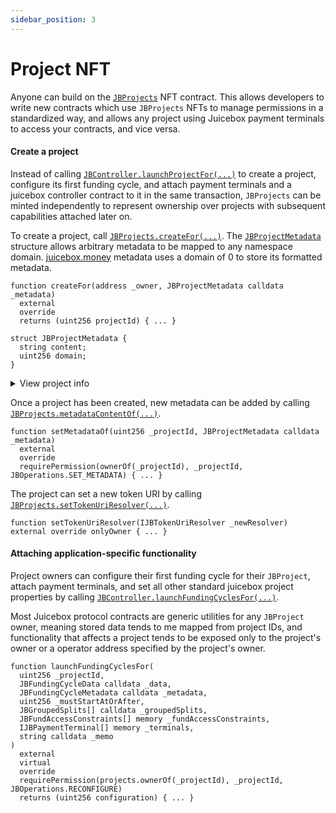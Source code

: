 ```yaml
---
sidebar_position: 3
---
```


# Project NFT

Anyone can build on the [`JBProjects`](/dev/api/v3/contracts/jbprojects) NFT contract. This allows developers to write new contracts which use `JBProjects` NFTs to manage permissions in a standardized way, and allows any project using Juicebox payment terminals to access your contracts, and vice versa. 

#### Create a project

Instead of calling [`JBController.launchProjectFor(...)`](/dev/api/v3/contracts/or-controllers/jbcontroller/write/launchprojectfor.md) to create a project, configure its first funding cycle, and attach payment terminals and a juicebox controller contract to it in the same transaction, `JBProjects` can be minted independently to represent ownership over projects with subsequent capabilities attached later on.

To create a project, call [`JBProjects.createFor(...)`](/dev/api/v3/contracts/jbprojects/write/createfor.md). The [`JBProjectMetadata`](/dev/api/v3/data-structures/jbprojectmetadata.md) structure allows arbitrary metadata to be mapped to any namespace domain. [juicebox.money](https://juicebox.money) metadata uses a domain of 0 to store its formatted metadata.

```
function createFor(address _owner, JBProjectMetadata calldata _metadata)
  external
  override
  returns (uint256 projectId) { ... }
```

```
struct JBProjectMetadata {
  string content;
  uint256 domain;
}
```

<details>

<summary>View project info</summary>

Launching a project will mint a new NFT in the [`JBProjects`](/dev/api/v3/contracts/jbprojects/README.md) contract. The owner can be found using [`JBProjects.ownerOf(...)`](https://docs.openzeppelin.com/contracts/4.x/api/token/erc721#IERC721-ownerOf-uint256-).

```
function ownerOf(uint256 _projectId) external returns (address owner) { ... }
```

The project's metadata can be found using [`JBProjects.metadataContentOf(...)`](/dev/api/v3/contracts/jbprojects/properties/metadatacontentof.md).

```
function metadataContentOf(uint256 _projectId, uint256 _domain)
  external
  view
  returns (string memory) { ... }
```

</details>

Once a project has been created, new metadata can be added by calling [`JBProjects.metadataContentOf(...)`](/dev/api/v3/contracts/jbprojects/properties/metadatacontentof.md).

```
function setMetadataOf(uint256 _projectId, JBProjectMetadata calldata _metadata)
  external
  override
  requirePermission(ownerOf(_projectId), _projectId, JBOperations.SET_METADATA) { ... }
```

The project can set a new token URI by calling [`JBProjects.setTokenUriResolver(...)`](/dev/api/v3/contracts/jbprojects/write/settokenuriresolver.md).

```
function setTokenUriResolver(IJBTokenUriResolver _newResolver) external override onlyOwner { ... }
```

#### Attaching application-specific functionality

Project owners can configure their first funding cycle for their `JBProject`, attach payment terminals, and set all other standard juicebox project properties by calling [`JBController.launchFundingCyclesFor(...)`](/dev/api/v3/contracts/or-controllers/jbcontroller/write/launchfundingcyclesfor.md). 

Most Juicebox protocol contracts are generic utilities for any `JBProject` owner, meaning stored data tends to me mapped from project IDs, and functionality that affects a project tends to be exposed only to the project's owner or a operator address specified by the project's owner.

```
function launchFundingCyclesFor(
  uint256 _projectId,
  JBFundingCycleData calldata _data,
  JBFundingCycleMetadata calldata _metadata,
  uint256 _mustStartAtOrAfter,
  JBGroupedSplits[] calldata _groupedSplits,
  JBFundAccessConstraints[] memory _fundAccessConstraints,
  IJBPaymentTerminal[] memory _terminals,
  string calldata _memo
)
  external
  virtual
  override
  requirePermission(projects.ownerOf(_projectId), _projectId, JBOperations.RECONFIGURE)
  returns (uint256 configuration) { ... }
```
